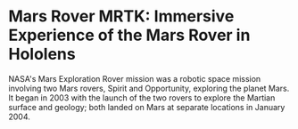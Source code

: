 # Mars Rover MRTK: Immersive Experience of the Mars Rover in Hololens
NASA's Mars Exploration Rover mission was a robotic space mission involving two Mars rovers, Spirit and Opportunity, exploring the planet Mars. It began in 2003 with the launch of the two rovers to explore the Martian surface and geology; both landed on Mars at separate locations in January 2004.
